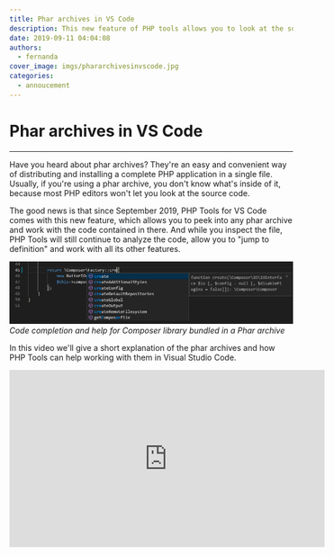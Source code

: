 ```yaml
---
title: Phar archives in VS Code
description: This new feature of PHP tools allows you to look at the source code in Phar archives
date: 2019-09-11 04:04:08
authors:
  - fernanda
cover_image: imgs/phararchivesinvscode.jpg
categories:
  - annoucement
---
```


# Phar archives in VS Code

---

<!-- more -->


Have you heard about phar archives? They're an easy and convenient way of distributing and installing a complete PHP application in a single file. Usually, if you're using a phar archive, you don't know what's inside of it, because most PHP editors won't let you look at the source code.

The good news is that  since September 2019, PHP Tools for VS Code comes with this new feature, which allows you to peek into any phar archive and work with the code contained in there. And while you inspect the file, PHP Tools will still continue to analyze the code, allow you to "jump to definition" and work with all its other features.


![Code completion and help for Composer library bundled in a Phar archive](imgs/codecompletionandhelp.png)
*Code completion and help for Composer library bundled in a Phar archive*


In this video we'll give a short explanation of the phar archives and how PHP Tools can help working with them in Visual Studio Code.



<center><iframe width="560" height="315" src="https://www.youtube.com/embed/nA6szowdC2c" frameborder="0" allow="accelerometer; autoplay; encrypted-media; gyroscope; picture-in-picture" allowfullscreen></iframe></center>
